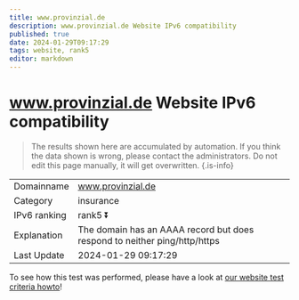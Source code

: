 ```yaml
---
title: www.provinzial.de
description: www.provinzial.de Website IPv6 compatibility
published: true
date: 2024-01-29T09:17:29
tags: website, rank5
editor: markdown
---
```


# www.provinzial.de Website IPv6 compatibility

> The results shown here are accumulated by automation. If you think the data shown is wrong, please contact the administrators. 
> Do not edit this page manually, it will get overwritten.
{.is-info}


|   |   |
| - | - |
| Domainname | www.provinzial.de
| Category | insurance |
| IPv6 ranking | rank5 :arrow_double_down: |
| Explanation | The domain has an AAAA record but does respond to neither ping/http/https |
| Last Update | 2024-01-29 09:17:29 |

To see how this test was performed, please have a look at [our website test criteria howto](/howto/testcriteria/website)!

